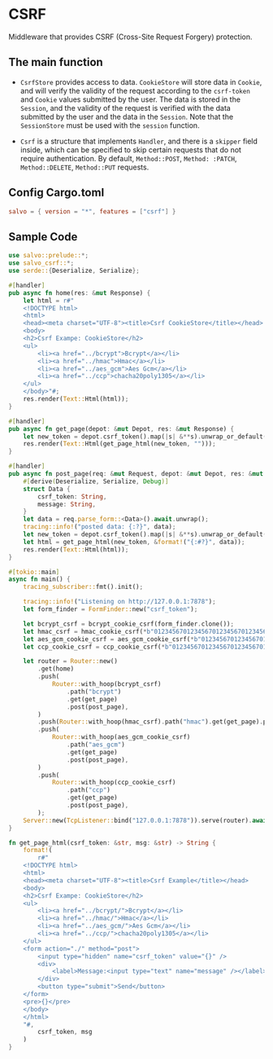 # CSRF

Middleware that provides CSRF (Cross-Site Request Forgery) protection.

## The main function

* `CsrfStore` provides access to data. `CookieStore` will store data in `Cookie`, and will verify the validity of the request according to the `csrf-token` and `Cookie` values submitted by the user. The data is stored in the `Session`, and the validity of the request is verified with the data submitted by the user and the data in the `Session`. Note that the `SessionStore` must be used with the `session` function.

* `Csrf` is a structure that implements `Handler`, and there is a `skipper` field inside, which can be specified to skip certain requests that do not require authentication. By default, `Method::POST`, `Method: :PATCH`, `Method::DELETE`, `Method::PUT` requests.
## Config Cargo.toml

```toml
salvo = { version = "*", features = ["csrf"] }
```

## Sample Code

```rust
use salvo::prelude::*;
use salvo_csrf::*;
use serde::{Deserialize, Serialize};

#[handler]
pub async fn home(res: &mut Response) {
    let html = r#"
    <!DOCTYPE html>
    <html>
    <head><meta charset="UTF-8"><title>Csrf CookieStore</title></head>
    <body>
    <h2>Csrf Exampe: CookieStore</h2>
    <ul>
        <li><a href="../bcrypt">Bcrypt</a></li>
        <li><a href="../hmac">Hmac</a></li>
        <li><a href="../aes_gcm">Aes Gcm</a></li>
        <li><a href="../ccp">chacha20poly1305</a></li>
    </ul>
    </body>"#;
    res.render(Text::Html(html));
}

#[handler]
pub async fn get_page(depot: &mut Depot, res: &mut Response) {
    let new_token = depot.csrf_token().map(|s| &**s).unwrap_or_default();
    res.render(Text::Html(get_page_html(new_token, "")));
}

#[handler]
pub async fn post_page(req: &mut Request, depot: &mut Depot, res: &mut Response) {
    #[derive(Deserialize, Serialize, Debug)]
    struct Data {
        csrf_token: String,
        message: String,
    }
    let data = req.parse_form::<Data>().await.unwrap();
    tracing::info!("posted data: {:?}", data);
    let new_token = depot.csrf_token().map(|s| &**s).unwrap_or_default();
    let html = get_page_html(new_token, &format!("{:#?}", data));
    res.render(Text::Html(html));
}

#[tokio::main]
async fn main() {
    tracing_subscriber::fmt().init();

    tracing::info!("Listening on http://127.0.0.1:7878");
    let form_finder = FormFinder::new("csrf_token");

    let bcrypt_csrf = bcrypt_cookie_csrf(form_finder.clone());
    let hmac_csrf = hmac_cookie_csrf(*b"01234567012345670123456701234567", form_finder.clone());
    let aes_gcm_cookie_csrf = aes_gcm_cookie_csrf(*b"01234567012345670123456701234567", form_finder.clone());
    let ccp_cookie_csrf = ccp_cookie_csrf(*b"01234567012345670123456701234567", form_finder.clone());

    let router = Router::new()
        .get(home)
        .push(
            Router::with_hoop(bcrypt_csrf)
                .path("bcrypt")
                .get(get_page)
                .post(post_page),
        )
        .push(Router::with_hoop(hmac_csrf).path("hmac").get(get_page).post(post_page))
        .push(
            Router::with_hoop(aes_gcm_cookie_csrf)
                .path("aes_gcm")
                .get(get_page)
                .post(post_page),
        )
        .push(
            Router::with_hoop(ccp_cookie_csrf)
                .path("ccp")
                .get(get_page)
                .post(post_page),
        );
    Server::new(TcpListener::bind("127.0.0.1:7878")).serve(router).await;
}

fn get_page_html(csrf_token: &str, msg: &str) -> String {
    format!(
        r#"
    <!DOCTYPE html>
    <html>
    <head><meta charset="UTF-8"><title>Csrf Example</title></head>
    <body>
    <h2>Csrf Exampe: CookieStore</h2>
    <ul>
        <li><a href="../bcrypt/">Bcrypt</a></li>
        <li><a href="../hmac/">Hmac</a></li>
        <li><a href="../aes_gcm/">Aes Gcm</a></li>
        <li><a href="../ccp/">chacha20poly1305</a></li>
    </ul>
    <form action="./" method="post">
        <input type="hidden" name="csrf_token" value="{}" />
        <div>
            <label>Message:<input type="text" name="message" /></label>
        </div>
        <button type="submit">Send</button>
    </form>
    <pre>{}</pre>
    </body>
    </html>
    "#,
        csrf_token, msg
    )
}
```